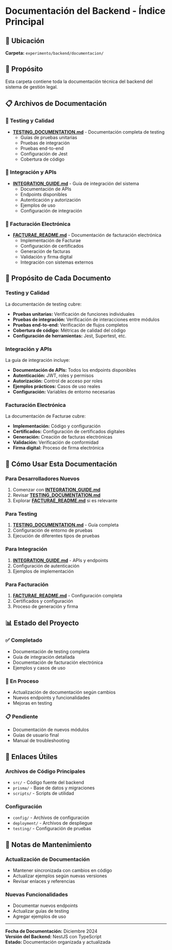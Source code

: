 # Documentación del Backend - Índice Principal

## 📁 Ubicación
**Carpeta:** `experimento/backend/documentacion/`

## 🎯 Propósito
Esta carpeta contiene toda la documentación técnica del backend del sistema de gestión legal.

## 📋 Archivos de Documentación

### 🧪 Testing y Calidad
- **[TESTING_DOCUMENTATION.md](./TESTING_DOCUMENTATION.md)** - Documentación completa de testing
  - Guías de pruebas unitarias
  - Pruebas de integración
  - Pruebas end-to-end
  - Configuración de Jest
  - Cobertura de código

### 🔗 Integración y APIs
- **[INTEGRATION_GUIDE.md](./INTEGRATION_GUIDE.md)** - Guía de integración del sistema
  - Documentación de APIs
  - Endpoints disponibles
  - Autenticación y autorización
  - Ejemplos de uso
  - Configuración de integración

### 🧾 Facturación Electrónica
- **[FACTURAE_README.md](./FACTURAE_README.md)** - Documentación de facturación electrónica
  - Implementación de Facturae
  - Configuración de certificados
  - Generación de facturas
  - Validación y firma digital
  - Integración con sistemas externos

## 🎯 Propósito de Cada Documento

### Testing y Calidad
La documentación de testing cubre:
- **Pruebas unitarias:** Verificación de funciones individuales
- **Pruebas de integración:** Verificación de interacciones entre módulos
- **Pruebas end-to-end:** Verificación de flujos completos
- **Cobertura de código:** Métricas de calidad del código
- **Configuración de herramientas:** Jest, Supertest, etc.

### Integración y APIs
La guía de integración incluye:
- **Documentación de APIs:** Todos los endpoints disponibles
- **Autenticación:** JWT, roles y permisos
- **Autorización:** Control de acceso por roles
- **Ejemplos prácticos:** Casos de uso reales
- **Configuración:** Variables de entorno necesarias

### Facturación Electrónica
La documentación de Facturae cubre:
- **Implementación:** Código y configuración
- **Certificados:** Configuración de certificados digitales
- **Generación:** Creación de facturas electrónicas
- **Validación:** Verificación de conformidad
- **Firma digital:** Proceso de firma electrónica

## 🚀 Cómo Usar Esta Documentación

### Para Desarrolladores Nuevos
1. Comenzar con **[INTEGRATION_GUIDE.md](./INTEGRATION_GUIDE.md)**
2. Revisar **[TESTING_DOCUMENTATION.md](./TESTING_DOCUMENTATION.md)**
3. Explorar **[FACTURAE_README.md](./FACTURAE_README.md)** si es relevante

### Para Testing
1. **[TESTING_DOCUMENTATION.md](./TESTING_DOCUMENTATION.md)** - Guía completa
2. Configuración de entorno de pruebas
3. Ejecución de diferentes tipos de pruebas

### Para Integración
1. **[INTEGRATION_GUIDE.md](./INTEGRATION_GUIDE.md)** - APIs y endpoints
2. Configuración de autenticación
3. Ejemplos de implementación

### Para Facturación
1. **[FACTURAE_README.md](./FACTURAE_README.md)** - Configuración completa
2. Certificados y configuración
3. Proceso de generación y firma

## 📊 Estado del Proyecto

### ✅ Completado
- Documentación de testing completa
- Guía de integración detallada
- Documentación de facturación electrónica
- Ejemplos y casos de uso

### 🔄 En Proceso
- Actualización de documentación según cambios
- Nuevos endpoints y funcionalidades
- Mejoras en testing

### 📋 Pendiente
- Documentación de nuevos módulos
- Guías de usuario final
- Manual de troubleshooting

## 🔗 Enlaces Útiles

### Archivos de Código Principales
- `src/` - Código fuente del backend
- `prisma/` - Base de datos y migraciones
- `scripts/` - Scripts de utilidad

### Configuración
- `config/` - Archivos de configuración
- `deployment/` - Archivos de despliegue
- `testing/` - Configuración de pruebas

## 📝 Notas de Mantenimiento

### Actualización de Documentación
- Mantener sincronizada con cambios en código
- Actualizar ejemplos según nuevas versiones
- Revisar enlaces y referencias

### Nuevas Funcionalidades
- Documentar nuevos endpoints
- Actualizar guías de testing
- Agregar ejemplos de uso

---

**Fecha de Documentación:** Diciembre 2024  
**Versión del Backend:** NestJS con TypeScript  
**Estado:** Documentación organizada y actualizada 